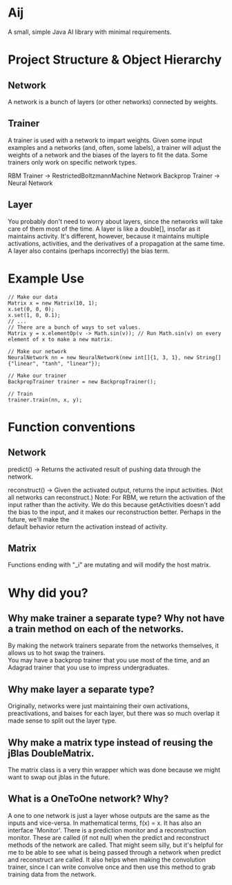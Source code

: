 # Aij
A small, simple Java AI library with minimal requirements.

# Project Structure & Object Hierarchy
## Network

A network is a bunch of layers (or other networks) connected by weights.

## Trainer

A trainer is used with a network to impart weights.
Given some input examples and a networks (and, often, some labels), a trainer will adjust the weights of a network
and the biases of the layers to fit the data.  Some trainers only work on specific network types.

RBM Trainer -> RestrictedBoltzmannMachine Network
Backprop Trainer -> Neural Network

## Layer

You probably don't need to worry about layers, since the networks will take care of them most of the time.
A layer is like a double[], insofar as it maintains activity.  It's different, however,
because it maintains multiple activations, activities, and the derivatives of a propagation at the same time.
A layer also contains (perhaps incorrectly) the bias term.

# Example Use

```
// Make our data
Matrix x = new Matrix(10, 1);
x.set(0, 0, 0);
x.set(1, 0, 0.1);
// ...
// There are a bunch of ways to set values.
Matrix y = x.elementOp(v -> Math.sin(v)); // Run Math.sin(v) on every element of x to make a new matrix.

// Make our network
NeuralNetwork nn = new NeuralNetwork(new int[]{1, 3, 1}, new String[]{"linear", "tanh", "linear"});

// Make our trainer
BackpropTrainer trainer = new BackpropTrainer();

// Train
trainer.train(nn, x, y);
```

# Function conventions

## Network

predict() -> Returns the activated result of pushing data through the network.

reconstruct() -> Given the activated output, returns the input activities. (Not all networks can reconstruct.)
Note: For RBM, we return the activation of the input rather than the activity.  We do this because getActivities 
doesn't add the bias to the input, and it makes our reconstruction better.  Perhaps in the future, we'll make the  
default behavior return the activation instead of activity.

## Matrix

Functions ending with "_i" are mutating and will modify the host matrix.

# Why did you?

## Why make trainer a separate type?  Why not have a train method on each of the networks.

By making the network trainers separate from the networks themselves, it allows us to hot swap the trainers.  
You may have a backprop trainer that you use most of the time, and an Adagrad trainer that you use to impress 
undergraduates.

## Why make layer a separate type?

Originally, networks were just maintaining their own activations, preactivations, and baises for each layer, 
but there was so much overlap it made sense to split out the layer type.

## Why make a matrix type instead of reusing the jBlas DoubleMatrix.

The matrix class is a very thin wrapper which was done because we might want to swap out jblas in the future.

## What is a OneToOne network?  Why?

A one to one network is just a layer whose outputs are the same as the inputs and vice-versa.  In mathematical terms, f(x) = x.  It has also an interface 'Monitor'.  There is a prediction monitor and a reconstruction monitor.  These are called (if not null) when the predict and reconstruct methods of the network are called.  That might seem silly, but it's helpful for me to be able to see what is being passed through a network when predict and reconstruct are called.  It also helps when making the convolution trainer, since I can write convolve once and then use this method to grab training data from the network.
